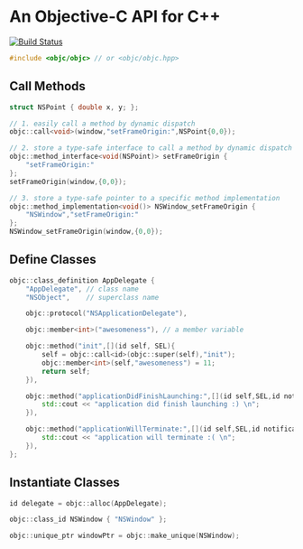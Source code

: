 # An Objective-C API for C++

[![Build Status](https://travis-ci.org/garettbass/objc.svg?branch=master)](https://travis-ci.org/garettbass/objc)

``` C++
#include <objc/objc> // or <objc/objc.hpp>
```

## Call Methods

``` C++
struct NSPoint { double x, y; };

// 1. easily call a method by dynamic dispatch
objc::call<void>(window,"setFrameOrigin:",NSPoint{0,0});

// 2. store a type-safe interface to call a method by dynamic dispatch
objc::method_interface<void(NSPoint)> setFrameOrigin {
    "setFrameOrigin:"
};
setFrameOrigin(window,{0,0});

// 3. store a type-safe pointer to a specific method implementation
objc::method_implementation<void()> NSWindow_setFrameOrigin {
    "NSWindow","setFrameOrigin:"
};
NSWindow_setFrameOrigin(window,{0,0});
```

## Define Classes

``` C++
objc::class_definition AppDelegate {
    "AppDelegate", // class name
    "NSObject",    // superclass name

    objc::protocol("NSApplicationDelegate"),

    objc::member<int>("awesomeness"), // a member variable

    objc::method("init",[](id self, SEL){
        self = objc::call<id>(objc::super(self),"init");
        objc::member<int>(self,"awesomeness") = 11;
        return self;
    }),

    objc::method("applicationDidFinishLaunching:",[](id self,SEL,id notification){
        std::cout << "application did finish launching :) \n";
    }),

    objc::method("applicationWillTerminate:",[](id self,SEL,id notification){
        std::cout << "application will terminate :( \n";
    }),
};
```

## Instantiate Classes

``` C++
id delegate = objc::alloc(AppDelegate);

objc::class_id NSWindow { "NSWindow" };

objc::unique_ptr windowPtr = objc::make_unique(NSWindow);
```
